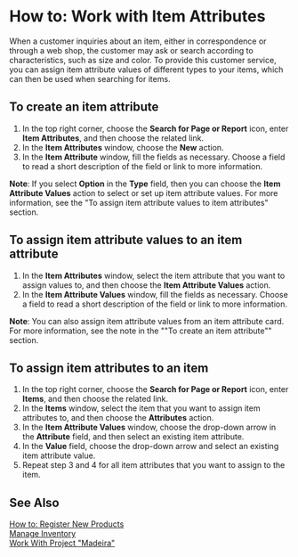 <properties
                pageTitle="How to: Work with Item Attributes| Project “Madeira”"
                description="How to: Work with Item Attributes"
                services="project-madeira"
                documentationCenter=""
                authors="SorenGP"
/>
<tags
    ms.service="project-madeira"
    ms.topic="article"
    ms.devlang="na"
    ms.tgt_pltfrm="na"
    ms.workload="na"
    ms.date="05/12/2016"
    ms.author="europe\sgroespe" />

# How to: Work with Item Attributes
When a customer inquiries about an item, either in correspondence or through a web shop, the customer may ask or search according to characteristics, such as size and color. To provide this customer service, you can assign item attribute values of different types to your items, which can then be used when searching for items.

## To create an item attribute
1. In the top right corner, choose the **Search for Page or Report** icon, enter **Item Attributes**, and then choose the related link.
2. In the **Item Attributes** window, choose the **New** action.
3. In the **Item Attribute** window, fill the fields as necessary. Choose a field to read a short description of the field or link to more information.

**Note**: If you select **Option** in the **Type** field, then you can choose the **Item Attribute Values** action to select or set up item attribute values. For more information, see the "To assign item attribute values to item attributes" section.  

## To assign item attribute values to an item attribute
1. In the **Item Attributes** window, select the item attribute that you want to assign values to, and then choose the **Item Attribute Values** action.
2. In the **Item Attribute Values** window, fill the fields as necessary. Choose a field to read a short description of the field or link to more information.


**Note**: You can also assign item attribute values from an item attribute card. For more information, see the note in the ""To create an item attribute"" section.
 
## To assign item attributes to an item
1. In the top right corner, choose the **Search for Page or Report** icon, enter **Items**, and then choose the related link.
2. In the **Items** window, select the item that you want to assign item attributes to, and then choose the **Attributes** action.
3. In the **Item Attribute Values** window, choose the drop-down arrow in the **Attribute** field, and then select an existing item attribute.
4. In the **Value** field, choose the drop-down arrow and select an existing item attribute value. 
5. Repeat step 3 and 4 for all item attributes that you want to assign to the item.
 
## See Also  
[How to: Register New Products](inventory-how-register-new-products.md)  
[Manage Inventory](inventory-manage-inventory.md)  
[Work With Project "Madeira"](ui-work-product.md)
